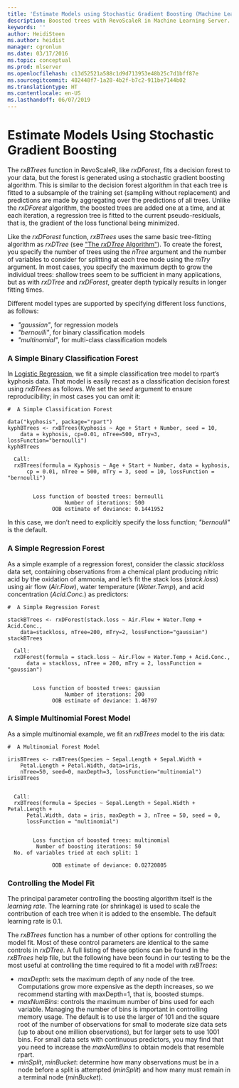 ```yaml
---
title: 'Estimate Models using Stochastic Gradient Boosting (Machine Learning Server) '
description: Boosted trees with RevoScaleR in Machine Learning Server.
keywords: ''
author: HeidiSteen
ms.author: heidist
manager: cgronlun
ms.date: 03/17/2016
ms.topic: conceptual
ms.prod: mlserver
ms.openlocfilehash: c13d52521a588c1d9d713953e48b25c7d1bff87e
ms.sourcegitcommit: 482448f7-1a28-4b2f-b7c2-911be7144b02
ms.translationtype: HT
ms.contentlocale: en-US
ms.lasthandoff: 06/07/2019
---
```

# <a name="estimate-models-using-stochastic-gradient-boosting"></a>Estimate Models Using Stochastic Gradient Boosting 

The *rxBTrees* function in RevoScaleR, like *rxDForest*, fits a decision forest to your data, but the forest is generated using a stochastic gradient boosting algorithm. This is similar to the decision forest algorithm in that each tree is fitted to a subsample of the training set (sampling without replacement) and predictions are made by aggregating over the predictions of all trees. Unlike the *rxDForest* algorithm, the boosted trees are added one at a time, and at each iteration, a regression tree is fitted to the current pseudo-residuals, that is, the gradient of the loss functional being minimized.

Like the *rxDForest* function, *rxBTrees* uses the same basic tree-fitting algorithm as *rxDTree* (see ["The *rxDTree* Algorithm"](how-to-revoscaler-decision-tree.md#the-rxdtree-algorithm)). To create the forest, you specify the number of trees using the *nTree* argument and the number of variables to consider for splitting at each tree node using the *mTry* argument. In most cases, you specify the maximum depth to grow the individual trees: shallow trees seem to be sufficient in many applications, but as with *rxDTree* and *rxDForest*, greater depth typically results in longer fitting times.

Different model types are supported by specifying different loss functions, as follows:

-   *"gaussian"*, for regression models
-   *"bernoulli"*, for binary classification models
-   *"multinomial"*, for multi-class classification models

### <a name="a-simple-binary-classification-forest"></a>A Simple Binary Classification Forest

In [Logistic Regression](how-to-revoscaler-logistic-regression.md), we fit a simple classification tree model to rpart’s kyphosis data. That model is easily recast as a classification decision forest using *rxBTrees* as follows. We set the *seed* argument to ensure reproducibility; in most cases you can omit it:

    #  A Simple Classification Forest
      
    data("kyphosis", package="rpart")
    kyphBTrees <- rxBTrees(Kyphosis ~ Age + Start + Number, seed = 10,
        data = kyphosis, cp=0.01, nTree=500, mTry=3, lossFunction="bernoulli")
    kyphBTrees

      Call:
      rxBTrees(formula = Kyphosis ~ Age + Start + Number, data = kyphosis, 
          cp = 0.01, nTree = 500, mTry = 3, seed = 10, lossFunction = "bernoulli")
      
      
            Loss function of boosted trees: bernoulli 
                      Number of iterations: 500 
                  OOB estimate of deviance: 0.1441952 
      

In this case, we don’t need to explicitly specify the loss function; *"bernoulli"* is the default.

### <a name="a-simple-regression-forest"></a>A Simple Regression Forest

As a simple example of a regression forest, consider the classic *stackloss* data set, containing observations from a chemical plant producing nitric acid by the oxidation of ammonia, and let’s fit the stack loss (*stack.loss*) using air flow (*Air.Flow*), water temperature (*Water.Temp*), and acid concentration (*Acid.Conc.*) as predictors:

    #  A Simple Regression Forest
      
    stackBTrees <- rxDForest(stack.loss ~ Air.Flow + Water.Temp + Acid.Conc.,
        data=stackloss, nTree=200, mTry=2, lossFunction="gaussian")
    stackBTrees

      Call:
      rxDForest(formula = stack.loss ~ Air.Flow + Water.Temp + Acid.Conc., 
          data = stackloss, nTree = 200, mTry = 2, lossFunction = "gaussian")
      
      
            Loss function of boosted trees: gaussian 
                      Number of iterations: 200 
                  OOB estimate of deviance: 1.46797
      
### <a name="a-simple-multinomial-forest-model"></a>A Simple Multinomial Forest Model

As a simple multinomial example, we fit an *rxBTrees* model to the iris data:

    #  A Multinomial Forest Model
      
    irisBTrees <- rxBTrees(Species ~ Sepal.Length + Sepal.Width + 
        Petal.Length + Petal.Width, data=iris,
        nTree=50, seed=0, maxDepth=3, lossFunction="multinomial")
    irisBTrees


      Call:
      rxBTrees(formula = Species ~ Sepal.Length + Sepal.Width + Petal.Length + 
          Petal.Width, data = iris, maxDepth = 3, nTree = 50, seed = 0, 
          lossFunction = "multinomial")
      
      
            Loss function of boosted trees: multinomial 
             Number of boosting iterations: 50 
      No. of variables tried at each split: 1 
      
                  OOB estimate of deviance: 0.02720805  
      
### <a name="controlling-the-model-fit"></a>Controlling the Model Fit

The principal parameter controlling the boosting algorithm itself is the *learning rate*. The learning rate (or shrinkage) is used to scale the contribution of each tree when it is added to the ensemble. The default learning rate is 0.1.

The *rxBTrees* function has a number of other options for controlling the model fit. Most of these control parameters are identical to the same controls in *rxDTree*. A full listing of these options can be found in the *rxBTrees* help file, but the following have been found in our testing to be the most useful at controlling the time required to fit a model with *rxBTrees*:

-   *maxDepth*: sets the maximum depth of any node of the tree. Computations grow more expensive as the depth increases, so we recommend starting with maxDepth=1, that is, boosted stumps.
-   *maxNumBins*: controls the maximum number of bins used for each variable. Managing the number of bins is important in controlling memory usage. The default is to use the larger of 101 and the square root of the number of observations for small to moderate size data sets (up to about one million observations), but for larger sets to use 1001 bins. For small data sets with continuous predictors, you may find that you need to increase the *maxNumBins* to obtain models that resemble rpart.
-   *minSplit*, *minBucket*: determine how many observations must be in a node before a split is attempted (*minSplit*) and how many must remain in a terminal node (*minBucket*).
